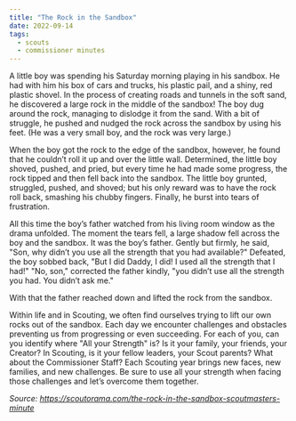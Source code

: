 ```yaml
---
title: "The Rock in the Sandbox"
date: 2022-09-14
tags:
  - scouts
  - commissioner minutes
---
```


A little boy was spending his Saturday morning playing in his sandbox. He had with him his box of cars and trucks, his plastic pail, and a shiny, red plastic shovel. In the process of creating roads and tunnels in the soft sand, he discovered a large rock in the middle of the sandbox! The boy dug around the rock, managing to dislodge it from the sand. With a bit of struggle, he pushed and nudged the rock across the sandbox by using his feet. (He was a very small boy, and the rock was very large.)

When the boy got the rock to the edge of the sandbox, however, he found that he couldn’t roll it up and over the little wall. Determined, the little boy shoved, pushed, and pried, but every time he had made some progress, the rock tipped and then fell back into the sandbox. The little boy grunted, struggled, pushed, and shoved; but his only reward was to have the rock roll back, smashing his chubby fingers. Finally, he burst into tears of frustration.

All this time the boy’s father watched from his living room window as the drama unfolded. The moment the tears fell, a large shadow fell across the boy and the sandbox. It was the boy’s father. Gently but firmly, he said, "Son, why didn’t you use all the strength that you had available?" Defeated, the boy sobbed back, "But I did Daddy, I did! I used all the strength that I had!" "No, son," corrected the father kindly, "you didn’t use all the strength you had. You didn’t ask me."

With that the father reached down and lifted the rock from the sandbox. 

Within life and in Scouting, we often find ourselves trying to lift our own rocks out of the sandbox. Each day we encounter challenges and obstacles preventing us from progressing or even succeeding. For each of you, can you identify where "All your Strength" is? Is it your family, your friends, your Creator? In Scouting, is it your fellow leaders, your Scout parents? What about the Commissioner Staff? Each Scouting year brings new faces, new families, and new challenges. Be sure to use all your strength when facing those challenges and let’s overcome them together.


*Source: https://scoutorama.com/the-rock-in-the-sandbox-scoutmasters-minute*
